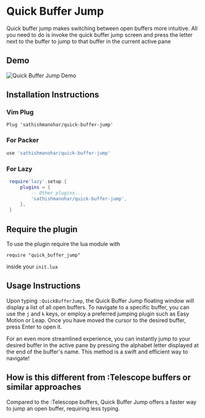 # Quick Buffer Jump

Quick buffer jump makes switching between open buffers more intuitive. All you need to do is invoke the quick buffer jump screen and press the letter next to the buffer to jump to that buffer in the current active pane

## Demo

![Quick Buffer Jump Demo](https://github.com/sathishmanohar/quick-buffer-jump/assets/270991/73eab4f7-aa66-4096-a120-b5aef81eda9c)


## Installation Instructions

### Vim Plug

  ```vimscript
  Plug 'sathishmanohar/quick-buffer-jump'
  ```

### For Packer

   ```lua
   use 'sathishmanohar/quick-buffer-jump'
   ```

### For Lazy

   ```lua
    require'lazy'.setup {
        plugins = {
            -- Other plugins...
            'sathishmanohar/quick-buffer-jump',
        },
    }
   ```

## Require the plugin

To use the plugin require the lua module with

`require "quick_buffer_jump"`

inside your `init.lua`

## Usage Instructions

Upon typing `:QuickBufferJump`, the Quick Buffer Jump floating window will display a list of all open buffers. To navigate to a specific buffer, you can use the `j` and `k` keys, or employ a preferred jumping plugin such as Easy Motion or Leap. Once you have moved the cursor to the desired buffer, press Enter to open it.

For an even more streamlined experience, you can instantly jump to your desired buffer in the active pane by pressing the alphabet letter displayed at the end of the buffer's name. This method is a swift and efficient way to navigate!

## How is this different from :Telescope buffers or similar approaches

Compared to the :Telescope buffers, Quick Buffer Jump offers a faster way to jump an open buffer, requiring less typing.
